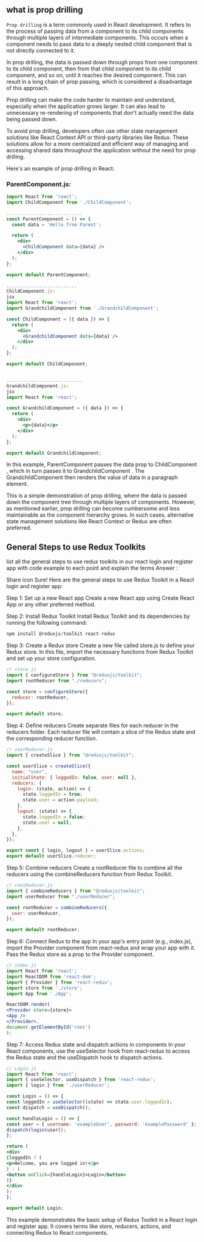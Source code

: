 ## what is prop drilling

`Prop drilling` is a term commonly used in React development. It refers to the process of passing data from a component to its child components through multiple layers of intermediate components. This occurs when a component needs to pass data to a deeply nested child component that is not directly connected to it.

In prop drilling, the data is passed down through props from one component to its child component, then from that child component to its child component, and so on, until it reaches the desired component. This can result in a long chain of prop passing, which is considered a disadvantage of this approach.

Prop drilling can make the code harder to maintain and understand, especially when the application grows larger. It can also lead to unnecessary re-rendering of components that don't actually need the data being passed down.

To avoid prop drilling, developers often use other state management solutions like React Context API or third-party libraries like Redux. These solutions allow for a more centralized and efficient way of managing and accessing shared data throughout the application without the need for prop drilling.

Here's an example of prop drilling in React:

### ParentComponent.js:

```jsx
import React from 'react';
import ChildComponent from './ChildComponent';

............................
const ParentComponent = () => {
  const data = 'Hello from Parent';

  return (
    <div>
      <ChildComponent data={data} />
    </div>
  );
};

export default ParentComponent;

..........................
ChildComponent.js:
jsx
import React from 'react';
import GrandchildComponent from './GrandchildComponent';

const ChildComponent = ({ data }) => {
  return (
    <div>
      <GrandchildComponent data={data} />
    </div>
  );
};

export default ChildComponent;


............................
GrandchildComponent.js:
jsx
import React from 'react';

const GrandchildComponent = ({ data }) => {
  return (
    <div>
      <p>{data}</p>
    </div>
  );
};

export default GrandchildComponent;
```

In this example, ParentComponent passes the data prop to ChildComponent , which in turn passes it to GrandchildComponent . The GrandchildComponent then renders the value of data in a paragraph element.

This is a simple demonstration of prop drilling, where the data is passed down the component tree through multiple layers of components. However, as mentioned earlier, prop drilling can become cumbersome and less maintainable as the component hierarchy grows. In such cases, alternative state management solutions like React Context or Redux are often preferred.

## General Steps to use Redux Toolkits

list all the general steps to use redux toolkits in our react login and register app with code example to each point and explain the terms
Answer :

Share icon
Sure! Here are the general steps to use Redux Toolkit in a React login and register app:

Step 1: Set up a new React app
Create a new React app using Create React App or any other preferred method.

Step 2: Install Redux Toolkit
Install Redux Toolkit and its dependencies by running the following command:

```jsx
npm install @reduxjs/toolkit react-redux
```

Step 3: Create a Redux store
Create a new file called store.js to define your Redux store. In this file, import the necessary functions from Redux Toolkit and set up your store configuration.

```jsx
// store.js
import { configureStore } from "@reduxjs/toolkit";
import rootReducer from "./reducers";

const store = configureStore({
  reducer: rootReducer,
});

export default store;
```

Step 4: Define reducers
Create separate files for each reducer in the reducers folder. Each reducer file will contain a slice of the Redux state and the corresponding reducer function.

```jsx
// userReducer.js
import { createSlice } from "@reduxjs/toolkit";

const userSlice = createSlice({
  name: "user",
  initialState: { loggedIn: false, user: null },
  reducers: {
    login: (state, action) => {
      state.loggedIn = true;
      state.user = action.payload;
    },
    logout: (state) => {
      state.loggedIn = false;
      state.user = null;
    },
  },
});

export const { login, logout } = userSlice.actions;
export default userSlice.reducer;
```

Step 5: Combine reducers
Create a rootReducer file to combine all the reducers using the combineReducers function from Redux Toolkit.

```jsx
// rootReducer.js
import { combineReducers } from "@reduxjs/toolkit";
import userReducer from "./userReducer";

const rootReducer = combineReducers({
  user: userReducer,
});

export default rootReducer;
```

Step 6: Connect Redux to the app
In your app's entry point (e.g., index.js), import the Provider component from react-redux and wrap your app with it. Pass the Redux store as a prop to the Provider component.

```jsx
// index.js
import React from 'react';
import ReactDOM from 'react-dom';
import { Provider } from 'react-redux';
import store from './store';
import App from './App';

ReactDOM.render(
<Provider store={store}>
<App />
</Provider>,
document.getElementById('root')
);
```

Step 7: Access Redux state and dispatch actions in components
In your React components, use the useSelector hook from react-redux to access the Redux state and the useDispatch hook to dispatch actions.

```jsx
// Login.js
import React from 'react';
import { useSelector, useDispatch } from 'react-redux';
import { login } from './userReducer';

const Login = () => {
const loggedIn = useSelector((state) => state.user.loggedIn);
const dispatch = useDispatch();

const handleLogin = () => {
const user = { username: 'exampleUser', password: 'examplePassword' };
dispatch(login(user));
};

return (
<div>
{loggedIn ? (
<p>Welcome, you are logged in!</p>
) : (
<button onClick={handleLogin}>Login</button>
)}
</div>
);
};

export default Login;
```

This example demonstrates the basic setup of Redux Toolkit in a React login and register app. It covers terms like store, reducers, actions, and connecting Redux to React components.
